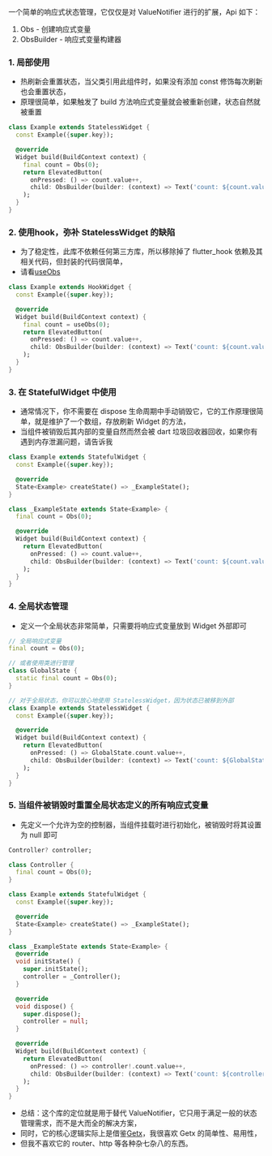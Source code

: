 一个简单的响应式状态管理，它仅仅是对 ValueNotifier 进行的扩展，Api 如下：

1. Obs - 创建响应式变量
2. ObsBuilder - 响应式变量构建器

### 1. 局部使用

- 热刷新会重置状态，当父类引用此组件时，如果没有添加 const 修饰每次刷新也会重置状态，
- 原理很简单，如果触发了 build 方法响应式变量就会被重新创建，状态自然就被重置

```dart
class Example extends StatelessWidget {
  const Example({super.key});

  @override
  Widget build(BuildContext context) {
    final count = Obs(0);
    return ElevatedButton(
      onPressed: () => count.value++,
      child: ObsBuilder(builder: (context) => Text('count: ${count.value}')),
    );
  }
}
```

### 2. 使用hook，弥补 StatelessWidget 的缺陷

- 为了稳定性，此库不依赖任何第三方库，所以移除掉了 flutter_hook 依赖及其相关代码，但封装的代码很简单，
- 请看[useObs](https://github.com/luoyi58624/flutter_obs/blob/main/use_obs.md)

```dart
class Example extends HookWidget {
  const Example({super.key});

  @override
  Widget build(BuildContext context) {
    final count = useObs(0);
    return ElevatedButton(
      onPressed: () => count.value++,
      child: ObsBuilder(builder: (context) => Text('count: ${count.value}')),
    );
  }
}
```

### 3. 在 StatefulWidget 中使用

- 通常情况下，你不需要在 dispose 生命周期中手动销毁它，它的工作原理很简单，就是维护了一个数组，存放刷新
  Widget 的方法，
- 当组件被销毁后其内部的变量自然而然会被 dart 垃圾回收器回收，如果你有遇到内存泄漏问题，请告诉我

```dart
class Example extends StatefulWidget {
  const Example({super.key});

  @override
  State<Example> createState() => _ExampleState();
}

class _ExampleState extends State<Example> {
  final count = Obs(0);

  @override
  Widget build(BuildContext context) {
    return ElevatedButton(
      onPressed: () => count.value++,
      child: ObsBuilder(builder: (context) => Text('count: ${count.value}')),
    );
  }
}
```

### 4. 全局状态管理

- 定义一个全局状态非常简单，只需要将响应式变量放到 Widget 外部即可

```dart
// 全局响应式变量
final count = Obs(0);

// 或者使用类进行管理
class GlobalState {
  static final count = Obs(0);
}

// 对于全局状态，你可以放心地使用 StatelessWidget，因为状态已被移到外部
class Example extends StatelessWidget {
  const Example({super.key});

  @override
  Widget build(BuildContext context) {
    return ElevatedButton(
      onPressed: () => GlobalState.count.value++,
      child: ObsBuilder(builder: (context) => Text('count: ${GlobalState.count.value}')),
    );
  }
}
```

### 5. 当组件被销毁时重置全局状态定义的所有响应式变量

- 先定义一个允许为空的控制器，当组件挂载时进行初始化，被销毁时将其设置为 null 即可

```dart
Controller? controller;

class Controller {
  final count = Obs(0);
}

class Example extends StatefulWidget {
  const Example({super.key});

  @override
  State<Example> createState() => _ExampleState();
}

class _ExampleState extends State<Example> {
  @override
  void initState() {
    super.initState();
    controller = _Controller();
  }

  @override
  void dispose() {
    super.dispose();
    controller = null;
  }

  @override
  Widget build(BuildContext context) {
    return ElevatedButton(
      onPressed: () => controller!.count.value++,
      child: ObsBuilder(builder: (context) => Text('count: ${controller!.count.value}')),
    );
  }
}
```

- 总结：这个库的定位就是用于替代 ValueNotifier，它只用于满足一般的状态管理需求，而不是大而全的解决方案，
- 同时，它的核心逻辑实际上是借鉴[Getx](https://github.com/jonataslaw/getx)，我很喜欢 Getx 的简单性、易用性，
- 但我不喜欢它的 router、http 等各种杂七杂八的东西。